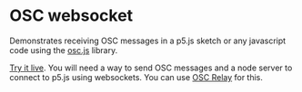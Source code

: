# OSC websocket

Demonstrates receiving OSC messages in a p5.js sketch or any javascript code using the [osc.js](https://github.com/colinbdclark/osc.js-examples/tree/main/nodejs) library.

[Try it live](https://editor.p5js.org/mngyuan/sketches/hA9CeepA-). You will need a way to send OSC messages and a node server to connect to p5.js using websockets. You can use [OSC Relay](https://github.com/mngyuan/OSC-Relay/) for this.
